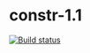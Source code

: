 # constr-1.1

[![Build status](https://ci.appveyor.com/api/projects/status/df6796uyp2fkmac6?svg=true)](https://ci.appveyor.com/project/AlexeyKononenko/constr-1-1)
